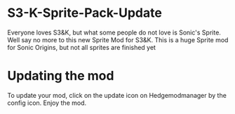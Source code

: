 # S3-K-Sprite-Pack-Update
Everyone loves S3&K, but what some people do not love is Sonic's Sprite. Well say no more to this new Sprite Mod for S3&K. This is a huge Sprite mod for Sonic Origins, but not all sprites are finished yet
# Updating the mod
To update your mod, click on the update icon on Hedgemodmanager by the config icon. Enjoy the mod.
